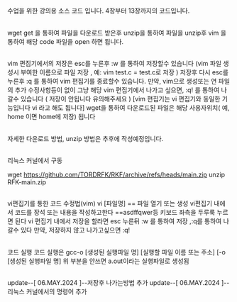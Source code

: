 ##
수업을 위한 강의용 소스 코드 입니다.
4장부터 13장까지의 코드입니다.
##

##
wget get 을 통하여 파일을 다운로드 받은후 unzip을 통하여 파일을 unzip후 
vim 을 통하여 해당 code 파일을 open 하면 됩니다.
##

##
vim 편집기에서의 저장은 esc를 누른후 :w 를 통하여  저장할수 있습니다 (vim 파일 생성시 부여한 이름으로 파일 저장 , 예: vim test.c = test.c로 저장 )
저장후 다시 esc를 누른후 :q 를 통하여 vim 편집기를 종료할수 있습니다.
만약, vim으로 생성또는 연 파일의 추가 수정사항등이 없이 그냥 해당 vim 편집기에서 나가고 싶으면, :q! 를 통하여 나갈수 있습니다 ( 저장이 안됩니다 유의해주세요 )
[vim 편집기는 vi 편집기와 동일한 기능입니다 vi 라고 해도 됩니다]
wget을 통하여 다운로드된 파일은 해당 사용자위치( 예, home 이면 home에 저장) 됩니다
##

##
자세한 다운로드 방법, unzip 방법은 추후에 작성예정입니다.
##

##
리눅스 커널에서 구동

wget https://github.com/TORDRFK/RKF/archive/refs/heads/main.zip
unzip RFK-main.zip

##

##
vi편집기를 통한 코드 수정법(vim)
vi [파일명] == 파일 열기 또는 생성
vi편집기 내에서 코드를 장석 또는 내용을 작성하고한다 ==asdffqwer등 키보드 좌측을 두루룩 누르면 된다
vi 편집기 내에서 저장을 할라면 esc 누른뒤 :w 를 통하여 저장 ,:q를 통하여 나갈수 있다 만약, 저장하지 않고 나가고싶으면 :q!
##

##
코드 실행
코드 실행은 gcc-o [생성된 실행파일 명] [실행할 파일 이름 또는 주소]
[-o [생성된 실행파일 명] 위 부분을 안쓰면 a.out이라는 실행파일로 생성됨
##


update--[ 06.MAY.2024 ]--저장후 나가는방법 추가
update--[ 06.MAY.2024 ]--리눅스 커널에서의 명령어 추가 
